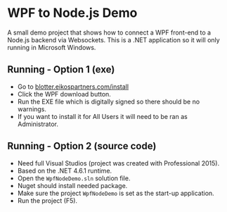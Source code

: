 # WPF to Node.js Demo

A small demo project that shows how to connect a WPF front-end to a Node.js backend via Websockets.  This is a .NET application so it will only running in Microsoft Windows.

## Running - Option 1 (exe)
* Go to <a target="_blank" href="http://blotter.eikospartners.com/install">blotter.eikospartners.com/install</a>
* Click the WPF download button.
* Run the EXE file which is digitally signed so there should be no warnings.
* If you want to install it for All Users it will need to be ran as Administrator.

## Running - Option 2 (source code)

* Need full Visual Studios (project was created with Professional 2015).
* Based on the .NET 4.6.1 runtime.
* Open the `WpfNodeDemo.sln` solution file.
* Nuget should install needed package.
* Make sure the project `WpfNodeDemo` is set as the start-up application.
* Run the project (F5).